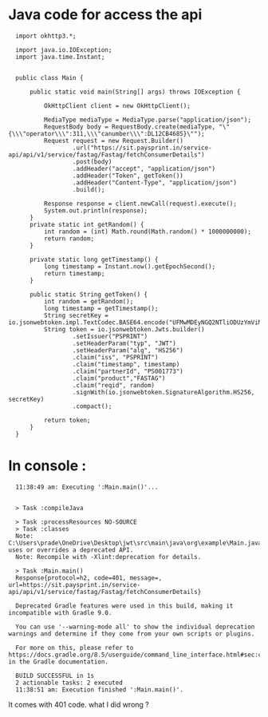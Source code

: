 # Java code for access the api


      import okhttp3.*;
      
      import java.io.IOException;
      import java.time.Instant;
      
      
      public class Main {
      
          public static void main(String[] args) throws IOException {
      
              OkHttpClient client = new OkHttpClient();
      
              MediaType mediaType = MediaType.parse("application/json");
              RequestBody body = RequestBody.create(mediaType, "\"{\\\"operator\\\":311,\\\"canumber\\\":DL12CB4685}\"");
              Request request = new Request.Builder()
                      .url("https://sit.paysprint.in/service-api/api/v1/service/fastag/Fastag/fetchConsumerDetails")
                      .post(body)
                      .addHeader("accept", "application/json")
                      .addHeader("Token", getToken())
                      .addHeader("Content-Type", "application/json")
                      .build();
      
              Response response = client.newCall(request).execute();
              System.out.println(response);
          }
          private static int getRandom() {
              int random = (int) Math.round(Math.random() * 1000000000);
              return random;
          }
      
          private static long getTimestamp() {
              long timestamp = Instant.now().getEpochSecond();
              return timestamp;
          }
      
          public static String getToken() {
              int random = getRandom();
              long timestamp = getTimestamp();
              String secretKey = io.jsonwebtoken.impl.TextCodec.BASE64.encode("UFMwMDEyNGQ2NTliODUzYmViM2I1OWRjMDc2YWNhMTE2M2I1NQ==");
              String token = io.jsonwebtoken.Jwts.builder()
                      .setIssuer("PSPRINT")
                      .setHeaderParam("typ", "JWT")
                      .setHeaderParam("alg", "HS256")
                      .claim("iss", "PSPRINT")
                      .claim("timestamp", timestamp)
                      .claim("partnerId", "PS001773")
                      .claim("product","FASTAG")
                      .claim("reqid", random)
                      .signWith(io.jsonwebtoken.SignatureAlgorithm.HS256, secretKey)
                      .compact();
      
              return token;
          }
      }


# In console :

      11:38:49 am: Executing ':Main.main()'...
      
      
      > Task :compileJava
      
      > Task :processResources NO-SOURCE
      > Task :classes
      Note: C:\Users\prade\OneDrive\Desktop\jwt\src\main\java\org\example\Main.java uses or overrides a deprecated API.
      Note: Recompile with -Xlint:deprecation for details.
      
      > Task :Main.main()
      Response{protocol=h2, code=401, message=, url=https://sit.paysprint.in/service-api/api/v1/service/fastag/Fastag/fetchConsumerDetails}
      
      Deprecated Gradle features were used in this build, making it incompatible with Gradle 9.0.
      
      You can use '--warning-mode all' to show the individual deprecation warnings and determine if they come from your own scripts or plugins.
      
      For more on this, please refer to https://docs.gradle.org/8.5/userguide/command_line_interface.html#sec:command_line_warnings in the Gradle documentation.
      
      BUILD SUCCESSFUL in 1s
      2 actionable tasks: 2 executed
      11:38:51 am: Execution finished ':Main.main()'.


It comes with 401 code. what I did wrong ?
